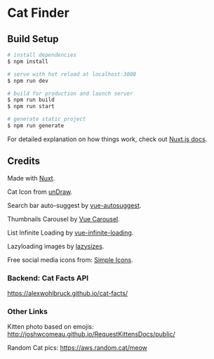 # Cat Finder

## Build Setup

```bash
# install dependencies
$ npm install

# serve with hot reload at localhost:3000
$ npm run dev

# build for production and launch server
$ npm run build
$ npm run start

# generate static project
$ npm run generate
```

For detailed explanation on how things work, check out [Nuxt.js docs](https://nuxtjs.org).



## Credits

Made with [Nuxt](https://nuxtjs.org).

Cat Icon from [unDraw](https://undraw.co).

Search bar auto-suggest by [vue-autosuggest](https://github.com/darrenjennings/vue-autosuggest).

Thumbnails Carousel by [Vue Carousel](https://github.com/SSENSE/vue-carousel).

List Infinite Loading by [vue-infinite-loading](https://github.com//PeachScript/vue-infinite-loading).

Lazyloading images by [lazysizes](https://github.com/aFarkas/lazysizes).

Free social media icons from: [Simple Icons](http://simpleicons.org).

### Backend: Cat Facts API
https://alexwohlbruck.github.io/cat-facts/

### Other Links
Kitten photo based on emojis:
http://joshwcomeau.github.io/RequestKittensDocs/public/

Random Cat pics:
https://aws.random.cat/meow